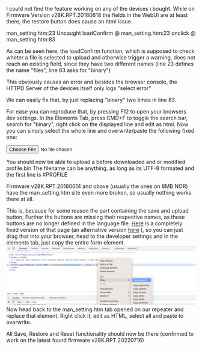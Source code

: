 I could not find the feature working on any of the devices i bought. 
While on Firmware Version v28K.RPT.20160618 the fields in the WebUI are at least there, the restore button does cause an html issue.

man_setting.htm:23 Uncaught 
loadConfirm @ man_setting.htm:23
onclick @ man_setting.htm:83

As can be seen here, the loadConfirm function, which is supposed to check wheter a file is selected to upload and otherwise trigger a warning, does not reach an existing field, since they have two different names (line 23 defines the name "files", line 83 asks for "binary")

This obviously causes an error and besides the browser console, the HTTPD Server of the devices itself only logs "select error"

We can easily fix that, by just replacing "binary" two times in line 83.

For ease you can reproduce that, by pressing F12 to open your browsers dev settings. In the Elements Tab, press CMD+F to toggle the search bar, search for "binary", right click on the displayed line and edit as html. Now you can simply select the whole line and overwrite/paste the following fixed one:

<input type="file" class="input_man_text" id="files" name="files">

You should now be able to upload a before downloaded and or modified profile.bin
The filename can be anything, as long as its UTF-8 formated and the first line is #PROFILE

Firmware v28K.RPT.20180614 and obove (usually the ones on 8MB NOR) have the man_setting.htm site even more broken, so usually nothing works there at all. 

This is, because for some reason the part containing the save and upload button, <!--  is marked as comments and inactive	-->
Further the buttons are missing their respective names, as these buttons are no longer defined in the language file.
[Here](man_setting_fixed.htm) is  a completely fixed version of that page (an alternative version [here](man_setting_fixed_FW_v28K.RPT.20220716.html) ), so you can just drag that into your browser, head to the developer settings and in the elements tab, just copy the entire form element.
![Alt text](../Pictures/copy_element_frmsetup.png)
Now head back to the man_setting.htm tab opened on our repeater and replace that element. Right click it, edit as HTML, select all and paste to overwrite. 

All Save, Restore and Reset functionality should now be there (confirmed to work on the latest found firmware v28K.RPT.20220716)